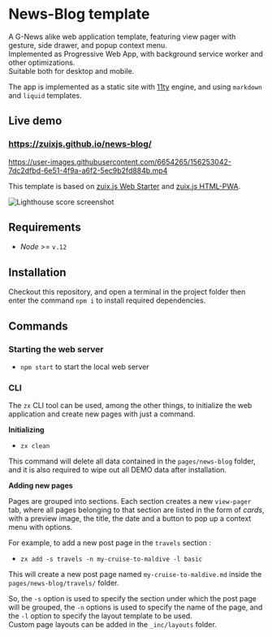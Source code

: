# News-Blog template

A G-News alike web application template, featuring view pager with gesture, side drawer, and popup context menu.  
Implemented as Progressive Web App, with background service worker and other optimizations.  
Suitable both for desktop and mobile.

The app is implemented as a static site with [11ty](https://11ty.dev) engine, and using `markdown` and `liquid` templates.


## Live demo

### https://zuixjs.github.io/news-blog/


https://user-images.githubusercontent.com/6654265/156253042-7dc2dfbd-6e51-4f9a-a6f2-5ec9b2fd884b.mp4


This template is based on [zuix.js Web Starter](https://zuixjs.github.io/zuix-web-starter/) and
[zuix.js HTML-PWA](#).

![Lighthouse score screenshot](https://camo.githubusercontent.com/c65de26d27f9b35f03f3ddf66714971a33e8f0a2d60104e7093aac7c7228b356/68747470733a2f2f7a7569786a732e6769746875622e696f2f7a7569782d68746d6c2d7077612f696d616765732f6c69676874686f7573652d7265706f72742e706e67)


## Requirements

- *Node* >= `v.12` 


## Installation

Checkout this repository, and open a terminal in the project folder then enter the command `npm i` to install required
dependencies.


## Commands

### Starting the web server
 
- `npm start` to start the local web server

### CLI

The `zx` CLI tool can be used, among the other things, to initialize the web application and create new pages with just
a command.

**Initializing**

- `zx clean`

This command will delete all data contained in the `pages/news-blog` folder, and it is also required to wipe out all DEMO
data after installation.

**Adding new pages**

Pages are grouped into sections. Each section creates a new `view-pager` tab, where all pages belonging to that section
are listed in the form of *cards*, with a preview image, the title, the date and a button to pop up a context menu with
options.

For example, to add a new post page in the `travels` section  :
- `zx add -s travels -n my-cruise-to-maldive -l basic`

This will create a new post page named `my-cruise-to-maldive.md` inside the `pages/news-blog/travels/` folder. 

So, the `-s` option is used to specify the section under which the post page will be grouped, the `-n` options is used to
specify the name of the page, and the `-l` option to specify the layout template to be used.  
Custom page layouts can be added in the `_inc/layouts` folder.
